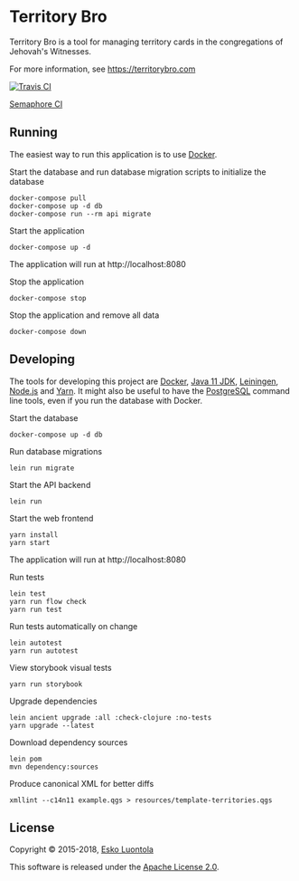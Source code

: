 # Territory Bro

Territory Bro is a tool for managing territory cards in the congregations of Jehovah's Witnesses.

For more information, see <https://territorybro.com>

[![Travis CI](https://travis-ci.org/luontola/territory-bro.svg?branch=master)](https://travis-ci.org/luontola/territory-bro)

[Semaphore CI](https://luontola.semaphoreci.com/projects/territory-bro)


## Running

The easiest way to run this application is to use [Docker](https://www.docker.com/products/docker-desktop).

Start the database and run database migration scripts to initialize the database

    docker-compose pull
    docker-compose up -d db
    docker-compose run --rm api migrate

Start the application

    docker-compose up -d

The application will run at http://localhost:8080

Stop the application

    docker-compose stop

Stop the application and remove all data

    docker-compose down


## Developing

The tools for developing this project are
[Docker](https://www.docker.com/),
[Java 11 JDK](http://jdk.java.net/11/),
[Leiningen](https://github.com/technomancy/leiningen),
[Node.js](https://nodejs.org/) and
[Yarn](https://yarnpkg.com/).
It might also be useful to have the [PostgreSQL](https://www.postgresql.org/) command line tools, even if you run the database with Docker.

Start the database

    docker-compose up -d db

Run database migrations

    lein run migrate

Start the API backend

    lein run

Start the web frontend

    yarn install
    yarn start

The application will run at http://localhost:8080

Run tests

    lein test
    yarn run flow check
    yarn run test

Run tests automatically on change

    lein autotest
    yarn run autotest

View storybook visual tests

    yarn run storybook

Upgrade dependencies

    lein ancient upgrade :all :check-clojure :no-tests
    yarn upgrade --latest

Download dependency sources

    lein pom
    mvn dependency:sources

Produce canonical XML for better diffs

    xmllint --c14n11 example.qgs > resources/template-territories.qgs


## License

Copyright © 2015-2018, [Esko Luontola](http://www.luontola.fi)

This software is released under the [Apache License 2.0](https://www.apache.org/licenses/LICENSE-2.0).
